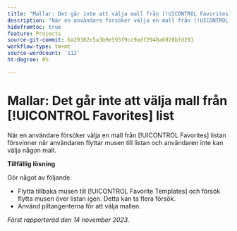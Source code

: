 ```yaml
---
title: "Mallar: Det går inte att välja mall från [!UICONTROL Favorites] list"
description: "När en användare försöker välja en mall från [!UICONTROL Favorites] listan försvinner när användaren flyttar musen till listan och användaren inte kan välja någon mall."
hidefromtoc: true
feature: Projects
source-git-commit: 6a29302c5a3b9e593f9cc9adf2948a6928bfd291
workflow-type: tm+mt
source-wordcount: '112'
ht-degree: 0%

---
```



# Mallar: Det går inte att välja mall från [!UICONTROL Favorites] list

När en användare försöker välja en mall från [!UICONTROL Favorites] listan försvinner när användaren flyttar musen till listan och användaren inte kan välja någon mall.

**Tillfällig lösning**

Gör något av följande:

* Flytta tillbaka musen till [!UICONTROL Favorite Templates] och försök flytta musen över listan igen. Detta kan ta flera försök.
* Använd piltangenterna för att välja mallen.

_Först rapporterad den 14 november 2023._
